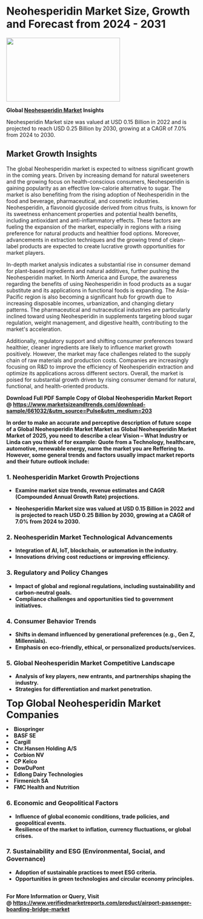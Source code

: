 <H1>Neohesperidin Market Size, Growth and Forecast from 2024 - 2031</H1><img class="aligncenter size-medium wp-image-584254" src="https://thirdeyenews.in/wp-content/uploads/2024/09/Global-Market-Research-300x168.jpeg" alt="" width="300" height="168" /><p><strong>Global&nbsp;<a href="https://www.marketsizeandtrends.com/download-sample/661032/&amp;utm_source=Pulse&amp;utm_medium=203">Neohesperidin Market</a> Insights</strong></p><p>Neohesperidin Market size was valued at USD 0.15 Billion in 2022 and is projected to reach USD 0.25 Billion by 2030, growing at a CAGR of 7.0% from 2024 to 2030.</p><p><h2>Market Growth Insights</h2> <p>The global Neohesperidin market is expected to witness significant growth in the coming years. Driven by increasing demand for natural sweeteners and the growing focus on health-conscious consumers, Neohesperidin is gaining popularity as an effective low-calorie alternative to sugar. The market is also benefiting from the rising adoption of Neohesperidin in the food and beverage, pharmaceutical, and cosmetic industries. Neohesperidin, a flavonoid glycoside derived from citrus fruits, is known for its sweetness enhancement properties and potential health benefits, including antioxidant and anti-inflammatory effects. These factors are fueling the expansion of the market, especially in regions with a rising preference for natural products and healthier food options. Moreover, advancements in extraction techniques and the growing trend of clean-label products are expected to create lucrative growth opportunities for market players.</p> <p><strong></strong></p> <p>In-depth market analysis indicates a substantial rise in consumer demand for plant-based ingredients and natural additives, further pushing the Neohesperidin market. In North America and Europe, the awareness regarding the benefits of using Neohesperidin in food products as a sugar substitute and its applications in functional foods is expanding. The Asia-Pacific region is also becoming a significant hub for growth due to increasing disposable incomes, urbanization, and changing dietary patterns. The pharmaceutical and nutraceutical industries are particularly inclined toward using Neohesperidin in supplements targeting blood sugar regulation, weight management, and digestive health, contributing to the market's acceleration.</p> <p>Additionally, regulatory support and shifting consumer preferences toward healthier, cleaner ingredients are likely to influence market growth positively. However, the market may face challenges related to the supply chain of raw materials and production costs. Companies are increasingly focusing on R&D to improve the efficiency of Neohesperidin extraction and optimize its applications across different sectors. Overall, the market is poised for substantial growth driven by rising consumer demand for natural, functional, and health-oriented products.</p> <p><strong></p><p><span class=""><strong>Download Full PDF Sample Copy of Global Neohesperidin Market Report</strong> @ <a href="https://www.marketsizeandtrends.com/download-sample/661032/&amp;utm_source=Pulse&amp;utm_medium=203" target="_blank">https://www.marketsizeandtrends.com/download-sample/661032/&amp;utm_source=Pulse&amp;utm_medium=203</a></span></p><p>In order to make an accurate and perceptive description of future scope of a Global&nbsp;Neohesperidin Market Market as Global&nbsp;Neohesperidin Market Market of 2025, you need to describe a clear Vision &ndash; What Industry or Linda can you think of for example: Quote from a Technology, healthcare, automotive, renewable energy, name the market you are Reffering to. However, some general trends and factors usually impact market reports and their future outlook include:</p><h3>1.&nbsp;<strong>Neohesperidin Market Growth Projections</strong></h3><ul><li>Examine market size trends, revenue estimates and CAGR (Compounded Annual Growth Rate) projections.</li><li><p>Neohesperidin Market size was valued at USD 0.15 Billion in 2022 and is projected to reach USD 0.25 Billion by 2030, growing at a CAGR of 7.0% from 2024 to 2030.</p></li></ul><h3>2.&nbsp;<strong>Neohesperidin Market Technological Advancements</strong></h3><ul><li>Integration of AI, IoT, blockchain, or automation in the industry.</li><li>Innovations driving cost reductions or improving efficiency.</li></ul><h3>3.&nbsp;<strong>Regulatory and Policy Changes</strong></h3><ul><li>Impact of global and regional regulations, including sustainability and carbon-neutral goals.</li><li>Compliance challenges and opportunities tied to government initiatives.</li></ul><h3>4.&nbsp;<strong>Consumer Behavior Trends</strong></h3><ul><li>Shifts in demand influenced by generational preferences (e.g., Gen Z, Millennials).</li><li>Emphasis on eco-friendly, ethical, or personalized products/services.</li></ul><h3>5.&nbsp;<strong>Global Neohesperidin Market Competitive Landscape</strong></h3><ul><li>Analysis of key players, new entrants, and partnerships shaping the industry.</li><li>Strategies for differentiation and market penetration.</li></ul><p data-pm-slice="1 1 []"><span style="color: inherit; font-family: inherit; font-size: 25px;">Top Global Neohesperidin Market Companies</span></p><div class="" data-test-id=""><p><li>Biospringer</li><li> BASF SE</li><li> Cargill</li><li> Chr.Hansen Holding A/S</li><li> Corbion NV</li><li> CP Kelco</li><li> DowDuPont</li><li> Edlong Dairy Technologies</li><li> Firmenich SA</li><li> FMC Health and Nutrition</li></p></div><h3>6.&nbsp;<strong>Economic and Geopolitical Factors</strong></h3><ul><li>Influence of global economic conditions, trade policies, and geopolitical events.</li><li>Resilience of the market to inflation, currency fluctuations, or global crises.</li></ul><h3>7.&nbsp;<strong>Sustainability and ESG (Environmental, Social, and Governance)</strong></h3><ul><li>Adoption of sustainable practices to meet ESG criteria.</li><li>Opportunities in green technologies and circular economy principles.</li></ul><h2><strong style="font-size: 14px;">For More Information or Query, Visit @&nbsp;</strong><a style="background-color: #ffffff; font-size: 14px;" href="https://www.marketsizeandtrends.com/report/neohesperidin-market/" target="_blank">https://www.verifiedmarketreports.com/product/airport-passenger-boarding-bridge-market</a></h2>
